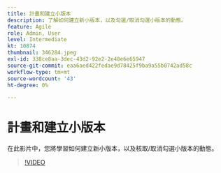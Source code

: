 ```yaml
---
title: 計畫和建立小版本
description: 了解如何建立新小版本，以及勾選/取消勾選小版本的動態。
feature: Agile
role: Admin, User
level: Intermediate
kt: 10874
thumbnail: 346284.jpeg
exl-id: 338ce8aa-3dec-43d2-92e2-2e48e6e65947
source-git-commit: eaa6aed422fedae9d78425f9ba9a55b0742ad58c
workflow-type: tm+mt
source-wordcount: '43'
ht-degree: 0%

---
```


# 計畫和建立小版本

在此影片中，您將學習如何建立新小版本，以及核取/取消勾選小版本的動態。

>[!VIDEO](https://video.tv.adobe.com/v/346284/?quality=12&learn=on)
